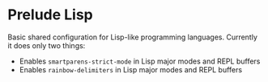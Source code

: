 # Prelude Lisp

Basic shared configuration for Lisp-like programming languages. Currently
it does only two things:

* Enables `smartparens-strict-mode` in Lisp major modes and REPL buffers
* Enables `rainbow-delimiters` in Lisp major modes and REPL buffers

